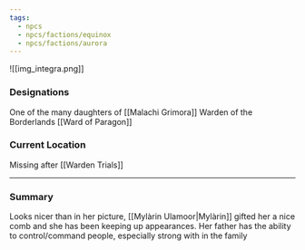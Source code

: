 ```yaml
---
tags:
  - npcs
  - npcs/factions/equinox
  - npcs/factions/aurora
---
```

![[img_integra.png]]
### Designations
One of the many daughters of [[Malachi Grimora]]
Warden of the Borderlands [[Ward of Paragon]]


### Current Location
Missing after [[Warden Trials]] 

___
### Summary

Looks nicer than in her picture, [[Mylàrin Ulamoor|Mylàrin]] gifted her a nice comb and she has been keeping up appearances.
Her father has the ability to control/command people, especially strong with in the family



